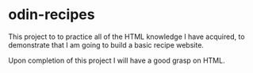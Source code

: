 # odin-recipes

This project to to practice all of the HTML knowledge I have acquired, to demonstrate that I am going to build a basic recipe website.

Upon completion of this project I will have a good grasp on HTML.